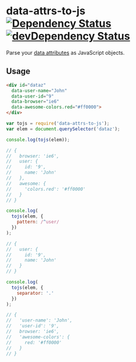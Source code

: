 # data-attrs-to-js [![Dependency Status](http://img.shields.io/david/ThankYouMotion/data-attrs-to-js.svg?style=flat-square)](https://david-dm.org/ThankYouMotion/data-attrs-to-js) [![devDependency Status](http://img.shields.io/david/dev/ThankYouMotion/data-attrs-to-js.svg?style=flat-square)](https://david-dm.org/ThankYouMotion/data-attrs-to-js#info=devDependencies)

Parse your [data attributes](https://developer.mozilla.org/en-US/docs/Web/Guide/HTML/Using_data_attributes) as JavaScript objects.

## Usage

```html
<div id="dataz"
  data-user-name="John"
  data-user-id="9"
  data-browser="ie6"
  data-awesome-colors.red="#ff0000">
</div>
```

```js
var tojs = require('data-attrs-to-js');
var elem = document.querySelector('dataz');

console.log(tojs(elem));

// {
//   browser: 'ie6',
//   user: {
//     id: '9',
//     name: 'John'
//   },
//   awesome: {
//     'colors.red': '#ff0000'
//   }
// }

console.log( 
  tojs(elem, {
    pattern: /^user/
  })
);

// {
//   user: {
//     id: '9',
//     name: 'John'
//   }
// }

console.log( 
  tojs(elem, {
    separator: '.'
  })
);

// {
//   'user-name': 'John',
//   'user-id': '9',
//   browser: 'ie6',
//   'awesome-colors': {
//     red: '#ff0000'
//   }
// }
```





